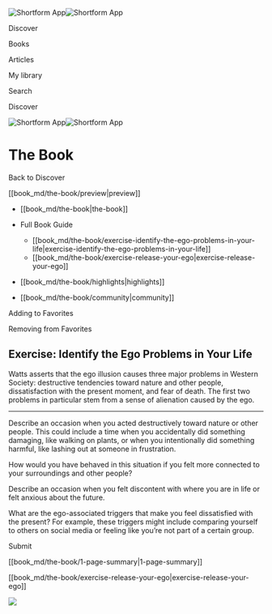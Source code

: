 ![Shortform App](/img/logo.36a2399e.svg)![Shortform App](/img/logo-dark.70c1b072.svg)

Discover

Books

Articles

My library

Search

Discover

![Shortform App](/img/logo.36a2399e.svg)![Shortform App](/img/logo-dark.70c1b072.svg)

# The Book

Back to Discover

[[book_md/the-book/preview|preview]]

  * [[book_md/the-book|the-book]]
  * Full Book Guide

    * [[book_md/the-book/exercise-identify-the-ego-problems-in-your-life|exercise-identify-the-ego-problems-in-your-life]]
    * [[book_md/the-book/exercise-release-your-ego|exercise-release-your-ego]]
  * [[book_md/the-book/highlights|highlights]]
  * [[book_md/the-book/community|community]]



Adding to Favorites 

Removing from Favorites 

## Exercise: Identify the Ego Problems in Your Life

Watts asserts that the ego illusion causes three major problems in Western Society: destructive tendencies toward nature and other people, dissatisfaction with the present moment, and fear of death. The first two problems in particular stem from a sense of alienation caused by the ego.

* * *

Describe an occasion when you acted destructively toward nature or other people. This could include a time when you accidentally did something damaging, like walking on plants, or when you intentionally did something harmful, like lashing out at someone in frustration.

How would you have behaved in this situation if you felt more connected to your surroundings and other people?

Describe an occasion when you felt discontent with where you are in life or felt anxious about the future.

What are the ego-associated triggers that make you feel dissatisfied with the present? For example, these triggers might include comparing yourself to others on social media or feeling like you’re not part of a certain group.

Submit 

[[book_md/the-book/1-page-summary|1-page-summary]]

[[book_md/the-book/exercise-release-your-ego|exercise-release-your-ego]]

![](https://bat.bing.com/action/0?ti=56018282&Ver=2&mid=4f85afe8-973f-4165-91e1-138a6f7fe87e&sid=1711133063fa11eebdec89a8b8ae3bbc&vid=171147a063fa11eea7440fcfeb230d96&vids=0&msclkid=N&pi=0&lg=en-US&sw=800&sh=600&sc=24&nwd=1&tl=Shortform%20%7C%20Book&p=https%3A%2F%2Fwww.shortform.com%2Fapp%2Fbook%2Fthe-book%2Fexercise-identify-the-ego-problems-in-your-life&r=&lt=352&evt=pageLoad&sv=1&rn=747280)
